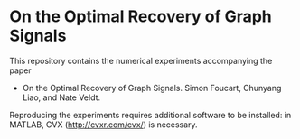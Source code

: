 # On the Optimal Recovery of Graph Signals

This repository contains the numerical experiments accompanying the paper 

- On the Optimal Recovery of Graph Signals. Simon Foucart, Chunyang Liao, and Nate Veldt.

Reproducing the experiments requires additional software to be installed: in MATLAB, CVX (http://cvxr.com/cvx/) is necessary.


